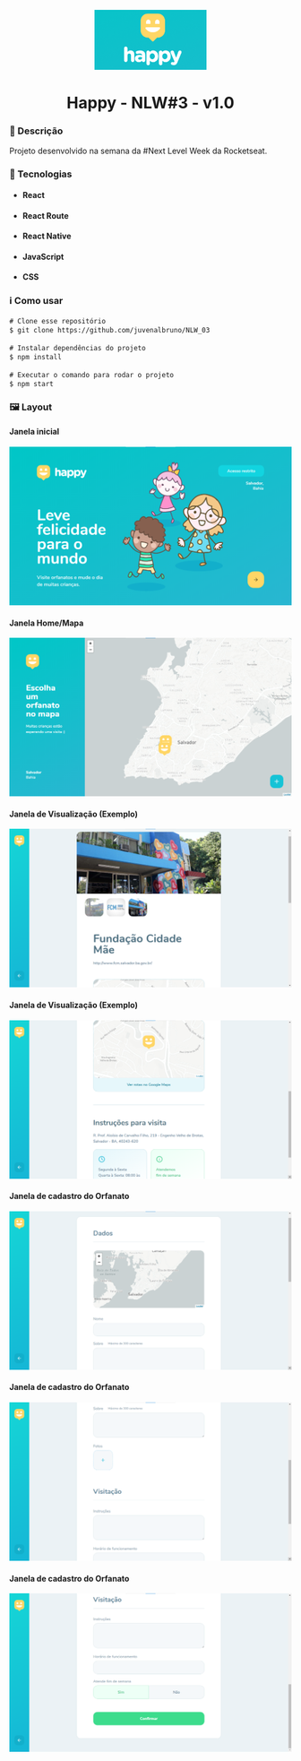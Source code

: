 <p align='center'><img width='200' src="./Happy/image.png"/ background={{black}}></p>
<h1 align='center'>Happy - NLW#3 - v1.0</h1>

<h3>🔖 Descrição</h3>
<p>Projeto desenvolvido na semana da #Next Level Week da Rocketseat.</p>

<h3>🚀 Tecnologias</h3>
<ul>
    <li><h4>React</h4></li>
    <li><h4>React Route</h4></li>
    <li><h4>React Native</h4></li>
    <li><h4>JavaScript</h4></li>
    <li><h4>CSS</h4></li>
</ul>

<h3>ℹ️ Como usar</h3>

    # Clone esse repositório
    $ git clone https://github.com/juvenalbruno/NLW_03
    
    # Instalar dependências do projeto
    $ npm install
    
    # Executar o comando para rodar o projeto
    $ npm start

<h3>🖼 Layout</h3>
<h4>Janela inicial</h4>
<img src="./Happy/happy01.png">
<br/>
<h4>Janela Home/Mapa</h4>
<img src="./Happy/happy02.png">
<br/>
<h4>Janela de Visualização (Exemplo)</h4>
<img src="./Happy/happy03.png">
<br/> 
<h4>Janela de Visualização (Exemplo)</h4>
<img src="./Happy/happy04.png">
<br/>
<h4>Janela de cadastro do Orfanato</h4>
<img src="./Happy/happy05.png">
<br/>
<h4>Janela de cadastro do Orfanato</h4>
<img src="./Happy/happy06.png">
<br/>
<h4>Janela de cadastro do Orfanato</h4>
<img src="./Happy/happy07.png">
